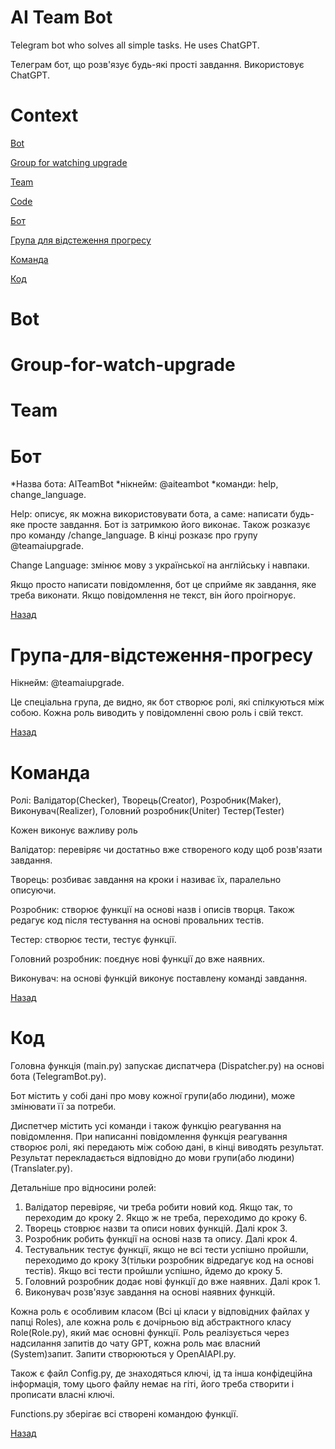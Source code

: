 # AI Team Bot
Telegram bot who solves all simple tasks.
He uses ChatGPT.

Телеграм бот, що розв'язує будь-які прості завдання.
Використовує ChatGPT.

# Context

[Bot](#Bot)

[Group for watching upgrade](#Group-for-watch-upgrade)

[Team](#Team)

[Code](#Code)

[Бот](#Бот)

[Група для відстеження прогресу](#Група-для-відстеження-прогресу)

[Команда](#Команда)

[Код](#Код)

# Bot

# Group-for-watch-upgrade

# Team

# Бот

*Назва бота: AITeamBot
*нікнейм: @aiteambot
*команди: help, change_language.

Help: описує, як можна використовувати бота, а саме: написати будь-яке просте завдання. Бот із затримкою його виконає. Також розказує про команду /change_language. В кінці розказє про групу @teamaiupgrade.

Change Language: змінює мову з української на англійську і навпаки.

Якщо просто написати повідомлення, бот це сприйме як завдання, яке треба виконати. Якщо повідомлення не текст, він його проігнорує.

[Назад](#Context)

# Група-для-відстеження-прогресу

Нікнейм: @teamaiupgrade.

Це спеціальна група, де видно, як бот створює ролі, які спілкуються між собою. Кожна роль виводить у повідомленні свою роль і свій текст.

[Назад](#Context)

# Команда

Ролі: Валідатор(Checker), Творець(Creator), Розробник(Maker), Виконувач(Realizer), Головний розробник(Uniter) Тестер(Tester) 

Кожен виконує важливу роль

Валідатор: перевіряє чи достатньо вже створеного коду щоб розв'язати завдання.

Творець: розбиває завдання на кроки і називає їх, паралельно описуючи.

Розробник: створює функції на основі назв і описів творця. Також редагує код після тестування на основі провальних тестів.

Тестер: створює тести, тестує функції.

Головний розробник: поєднує нові функції до вже наявних.

Виконувач: на основі функцій виконує поставлену команді завдання.

[Назад](#Context)

# Код

Головна функція (main.py) запускає диспатчера (Dispatcher.py) на основі бота (TelegramBot.py).

Бот містить у собі дані про мову кожної групи(або людини), може змінювати її за потреби.

Диспетчер містить усі команди і також функцію реагування на повідомлення.
При написанні повідомлення функція реагування створює ролі, які передають між собою дані, в кінці виводять результат. Результат перекладається відповідно до мови групи(або людини)(Translater.py). 

Детальніше про відносини ролей: 
1. Валідатор перевіряє, чи треба робити новий код. Якщо так, то переходим до кроку 2.
Якщо ж не треба, переходимо до кроку 6.
2. Творець стоврює назви та описи нових функцій. Далі крок 3.
3. Розробник робить функції на основі назв та опису. Далі крок 4.
4. Тестувальник тестує функції, якщо не всі тести успішно пройшли, переходимо до кроку 3(тільки розробник відредагує код на основі тестів).
Якщо всі тести пройшли успішно, йдемо до кроку 5.
5. Головний розробник додає нові функції до вже наявних. Далі крок 1.
6. Виконувач розв'язує завдання на основі наявних функцій.

Кожна роль є особливим класом (Всі ці класи у відповідних файлах у папці Roles), але кожна роль є дочірньою від абстрактного класу Role(Role.py), який має основні функції. Роль реалізується через надсилання запитів до чату GPT, кожна роль має власний (System)запит. Запити створюються у OpenAIAPI.py. 

Також є файл Config.py, де знаходяться ключі, ід та інша конфідеційна інформація, тому цього файлу немає на гіті, його треба створити і прописати власні ключі.

Functions.py зберігає всі створені командою функції.

[Назад](#Context)